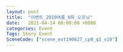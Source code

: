 ```yaml
---
layout: post
title:  "이벤트_2019여름_0화_오프닝"
date:   2021-04-14 00:00:00 +0000
categories: Event
Tags: Story Event
SceneCode: ["scene_evt190627_cp0_q1_s10"]
---
```

